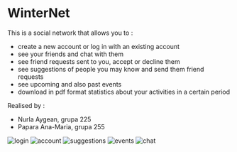 # WinterNet

This is a social network that allows you to :
- create a new account or log in with an existing account
- see your friends and chat with them
- see friend requests sent to you, accept or decline them
- see suggestions of people you may know and send them friend requests
- see upcoming and also past events 
- download in pdf format statistics about your activities in a certain period






Realised by :
- Nurla Aygean, grupa 225
- Papara Ana-Maria, grupa 255


![login](https://user-images.githubusercontent.com/62152888/159335782-81ea002d-98b3-4247-941c-c7aca4dd3dab.png)
![account](https://user-images.githubusercontent.com/62152888/159335789-64fdb621-a1f8-4844-b0c7-708dc59e9635.png)
![suggestions](https://user-images.githubusercontent.com/62152888/159335797-b91a143c-5471-4dd0-a63e-f1e32521a740.png)
![events](https://user-images.githubusercontent.com/62152888/159335810-89a13d9c-f01f-4520-8035-34cb02a8e34d.png)
![chat](https://user-images.githubusercontent.com/62152888/159335823-5861e133-7e30-4b98-ba5a-718b1dee4980.png)
